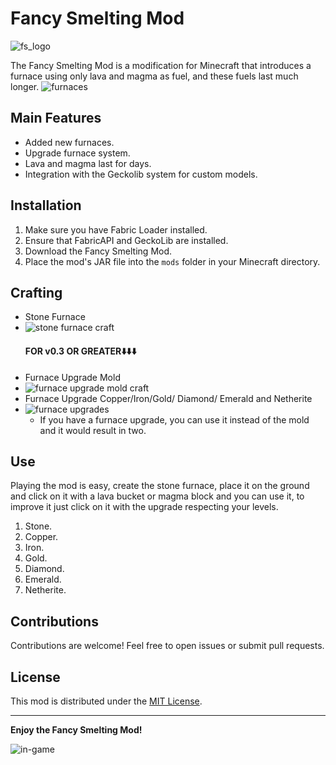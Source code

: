 
# Fancy Smelting Mod

![fs_logo](https://github.com/P0nni/fancy-smelting/assets/156830191/de642436-01e1-46d1-ab8a-76188d5f7105)

The Fancy Smelting Mod is a modification for Minecraft that introduces a furnace using only lava and magma as fuel, and these fuels last much longer.
![furnaces](https://github.com/P0nni/fancy-smelting/assets/156830191/0e017f84-6c4b-488b-a24e-13ecbc2fe852)

## Main Features

- Added new furnaces.
- Upgrade furnace system.
- Lava and magma last for days.
- Integration with the Geckolib system for custom models.
  
## Installation

1. Make sure you have Fabric Loader installed.
2. Ensure that FabricAPI and GeckoLib are installed.
3. Download the Fancy Smelting Mod.
4. Place the mod's JAR file into the `mods` folder in your Minecraft directory.

## Crafting

 - Stone Furnace
 - ![stone furnace craft](https://github.com/P0nni/fancy-smelting/assets/156830191/6a0bc102-360d-4e7c-b02c-c119f456fdbc)
   #### FOR v0.3 OR GREATER⬇️⬇️⬇️
  - Furnace Upgrade Mold
  - ![furnace upgrade mold craft](https://github.com/P0nni/fancy-smelting/assets/156830191/1317132e-0b86-497c-baeb-618f4ed69f8b)
  - Furnace Upgrade Copper/Iron/Gold/  Diamond/ Emerald and Netherite
  - ![furnace upgrades](https://github.com/P0nni/fancy-smelting/assets/156830191/d9924aea-6c18-43bd-b4eb-830a37f6e990)
     - If you have a furnace upgrade, you can use it instead of the mold and it would result in two.

## Use
Playing the mod is easy, create the stone furnace, place it on the ground and click on it with a lava bucket or magma block and you can use it, to improve it just click on it with the upgrade respecting your levels.

1. Stone.
2. Copper.
3. Iron.
4. Gold.
5. Diamond.
6. Emerald.
7. Netherite.

## Contributions

Contributions are welcome! Feel free to open issues or submit pull requests.

## License

This mod is distributed under the [MIT License](LICENSE).

---

**Enjoy the Fancy Smelting Mod!**

![in-game](https://github.com/P0nni/fancy-smelting/assets/156830191/8478af0c-d2d7-42c1-a0d1-c7a7f89c6f4d)
